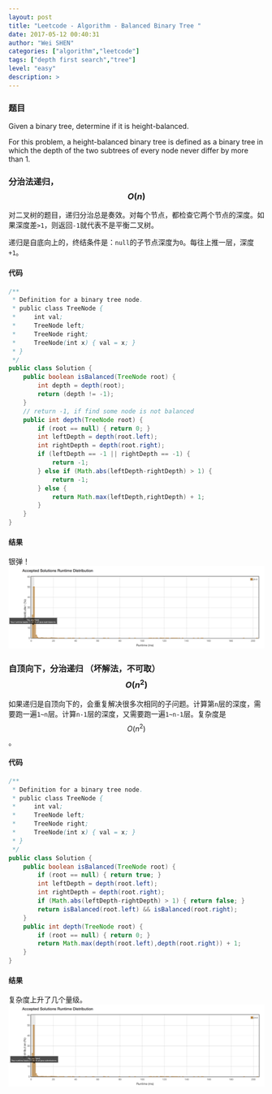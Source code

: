 ```yaml
---
layout: post
title: "Leetcode - Algorithm - Balanced Binary Tree "
date: 2017-05-12 00:40:31
author: "Wei SHEN"
categories: ["algorithm","leetcode"]
tags: ["depth first search","tree"]
level: "easy"
description: >
---
```


### 题目
Given a binary tree, determine if it is height-balanced.

For this problem, a height-balanced binary tree is defined as a binary tree in which the depth of the two subtrees of every node never differ by more than 1.

### 分治法递归，$$O(n)$$
对二叉树的题目，递归分治总是奏效。对每个节点，都检查它两个节点的深度。如果深度差`>1`，则返回`-1`就代表不是平衡二叉树。

递归是自底向上的，终结条件是：`null`的子节点深度为`0`。每往上推一层，深度`+1`。

#### 代码
```java
/**
 * Definition for a binary tree node.
 * public class TreeNode {
 *     int val;
 *     TreeNode left;
 *     TreeNode right;
 *     TreeNode(int x) { val = x; }
 * }
 */
public class Solution {
    public boolean isBalanced(TreeNode root) {
        int depth = depth(root);
        return (depth != -1);
    }
    // return -1, if find some node is not balanced
    public int depth(TreeNode root) {
        if (root == null) { return 0; }
        int leftDepth = depth(root.left);
        int rightDepth = depth(root.right);
        if (leftDepth == -1 || rightDepth == -1) {
            return -1;
        } else if (Math.abs(leftDepth-rightDepth) > 1) {
            return -1;
        } else {
            return Math.max(leftDepth,rightDepth) + 1;
        }
    }
}
```

#### 结果
银弹！
![balanced-binary-tree-1](/images/leetcode/balanced-binary-tree-1.png)


### 自顶向下，分治递归 （坏解法，不可取）$$O(n^2)$$
如果递归是自顶向下的，会重复解决很多次相同的子问题。计算第`n`层的深度，需要跑一遍`1~n`层。计算`n-1`层的深度，又需要跑一遍`1~n-1`层。复杂度是$$O(n^2)$$。

#### 代码
```java
/**
 * Definition for a binary tree node.
 * public class TreeNode {
 *     int val;
 *     TreeNode left;
 *     TreeNode right;
 *     TreeNode(int x) { val = x; }
 * }
 */
public class Solution {
    public boolean isBalanced(TreeNode root) {
        if (root == null) { return true; }
        int leftDepth = depth(root.left);
        int rightDepth = depth(root.right);
        if (Math.abs(leftDepth-rightDepth) > 1) { return false; }
        return isBalanced(root.left) && isBalanced(root.right);
    }
    public int depth(TreeNode root) {
        if (root == null) { return 0; }
        return Math.max(depth(root.left),depth(root.right)) + 1;
    }
}
```

#### 结果
复杂度上升了几个量级。
![balanced-binary-tree-2](/images/leetcode/balanced-binary-tree-2.png)

